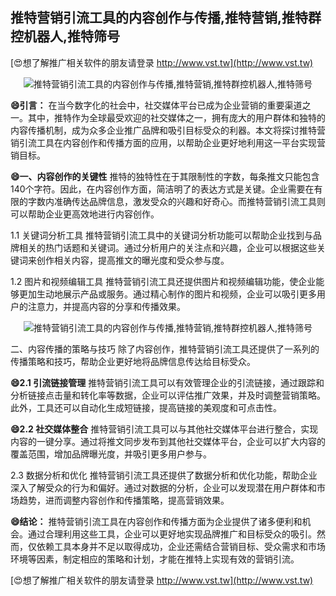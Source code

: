 ## **推特营销引流工具的内容创作与传播,推特营销,推特群控机器人,推特筛号**

[😍想了解推广相关软件的朋友请登录 http://www.vst.tw](http://www.vst.tw)

 <center><img src="https://vst.tw/MP4/tuiguang/png/0.png" alt="推特营销引流工具的内容创作与传播,推特营销,推特群控机器人,推特筛号"></center>

**😄引言：**
在当今数字化的社会中，社交媒体平台已成为企业营销的重要渠道之一。其中，推特作为全球最受欢迎的社交媒体之一，拥有庞大的用户群体和独特的内容传播机制，成为众多企业推广品牌和吸引目标受众的利器。本文将探讨推特营销引流工具在内容创作和传播方面的应用，以帮助企业更好地利用这一平台实现营销目标。

**😄一、内容创作的关键性**
推特的独特性在于其限制性的字数，每条推文只能包含140个字符。因此，在内容创作方面，简洁明了的表达方式是关键。企业需要在有限的字数内准确传达品牌信息，激发受众的兴趣和好奇心。而推特营销引流工具则可以帮助企业更高效地进行内容创作。

1.1 关键词分析工具
推特营销引流工具中的关键词分析功能可以帮助企业找到与品牌相关的热门话题和关键词。通过分析用户的关注点和兴趣，企业可以根据这些关键词来创作相关内容，提高推文的曝光度和受众参与度。

1.2 图片和视频编辑工具
推特营销引流工具还提供图片和视频编辑功能，使企业能够更加生动地展示产品或服务。通过精心制作的图片和视频，企业可以吸引更多用户的注意力，并提高内容的分享和传播效果。

 <center><img src="https://vst.tw/MP4/tuiguang/png/5.png" alt="推特营销引流工具的内容创作与传播,推特营销,推特群控机器人,推特筛号"></center>

二、内容传播的策略与技巧
除了内容创作，推特营销引流工具还提供了一系列的传播策略和技巧，帮助企业更好地将品牌信息传达给目标受众。

**😄2.1 引流链接管理**
推特营销引流工具可以有效管理企业的引流链接，通过跟踪和分析链接点击量和转化率等数据，企业可以评估推广效果，并及时调整营销策略。此外，工具还可以自动化生成短链接，提高链接的美观度和可点击性。

**😄2.2 社交媒体整合**
推特营销引流工具可以与其他社交媒体平台进行整合，实现内容的一键分享。通过将推文同步发布到其他社交媒体平台，企业可以扩大内容的覆盖范围，增加品牌曝光度，并吸引更多用户参与。

2.3 数据分析和优化
推特营销引流工具还提供了数据分析和优化功能，帮助企业深入了解受众的行为和偏好。通过对数据的分析，企业可以发现潜在用户群体和市场趋势，进而调整内容创作和传播策略，提高营销效果。

**😄结论：**
推特营销引流工具在内容创作和传播方面为企业提供了诸多便利和机会。通过合理利用这些工具，企业可以更好地实现品牌推广和目标受众的吸引。然而，仅依赖工具本身并不足以取得成功，企业还需结合营销目标、受众需求和市场环境等因素，制定相应的策略和计划，才能在推特上实现有效的营销引流。

[😍想了解推广相关软件的朋友请登录 http://www.vst.tw](http://www.vst.tw)



